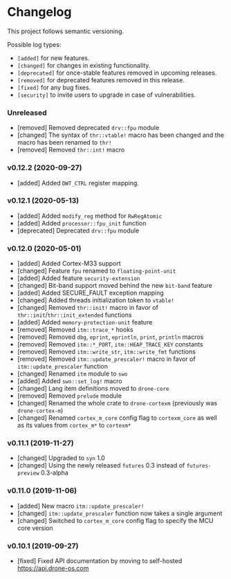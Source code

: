 # Changelog

This project follows semantic versioning.

Possible log types:

- `[added]` for new features.
- `[changed]` for changes in existing functionality.
- `[deprecated]` for once-stable features removed in upcoming releases.
- `[removed]` for deprecated features removed in this release.
- `[fixed]` for any bug fixes.
- `[security]` to invite users to upgrade in case of vulnerabilities.

### Unreleased

- [removed] Removed deprecated `drv::fpu` module
- [changed] The syntax of `thr::vtable!` macro has been changed and the macro
  has been renamed to `thr!`
- [removed] Removed `thr::int!` macro

### v0.12.2 (2020-09-27)

- [added] Added `DWT_CTRL` register mapping.

### v0.12.1 (2020-05-13)

- [added] Added `modify_reg` method for `RwRegAtomic`
- [added] Added `processor::fpu_init` function
- [deprecated] Deprecated `drv::fpu` module

### v0.12.0 (2020-05-01)

- [added] Added Cortex-M33 support
- [changed] Feature `fpu` renamed to `floating-point-unit`
- [added] Added feature `security-extension`
- [changed] Bit-band support moved behind the new `bit-band` feature
- [added] Added SECURE_FAULT exception mapping
- [changed] Added threads initialization token to `vtable!`
- [changed] Removed `thr::init!` macro in favor of
  `thr::init`/`thr::init_extended` functions
- [added] Added `memory-protection-unit` feature
- [removed] Removed `itm::trace_*` hooks
- [removed] Removed `dbg`, `eprint`, `eprintln`, `print`, `println` macros
- [removed] Removed `itm::*_PORT`, `itm::HEAP_TRACE_KEY` constants
- [removed] Removed `itm::write_str`, `itm::write_fmt` functions
- [removed] Removed `itm::update_prescaler!` macro in favor of
  `itm::update_prescaler` function
- [changed] Renamed `itm` module to `swo`
- [added] Added `swo::set_log!` macro
- [changed] Lang item definitions moved to `drone-core`
- [removed] Removed `prelude` module
- [changed] Renamed the whole crate to `drone-cortexm` (previously was
  `drone-cortex-m`)
- [changed] Renamed `cortex_m_core` config flag to `cortexm_core` as well as its
  values from `cortex_m*` to `cortexm*`

### v0.11.1 (2019-11-27)

- [changed] Upgraded to `syn` 1.0
- [changed] Using the newly released `futures` 0.3 instead of `futures-preview`
  0.3-alpha

### v0.11.0 (2019-11-06)

- [added] New macro `itm::update_prescaler!`
- [changed] `itm::update_prescaler` function now takes a single argument
- [changed] Switched to `cortex_m_core` config flag to specify the MCU core
  version

### v0.10.1 (2019-09-27)

- [fixed] Fixed API documentation by moving to self-hosted
  https://api.drone-os.com
